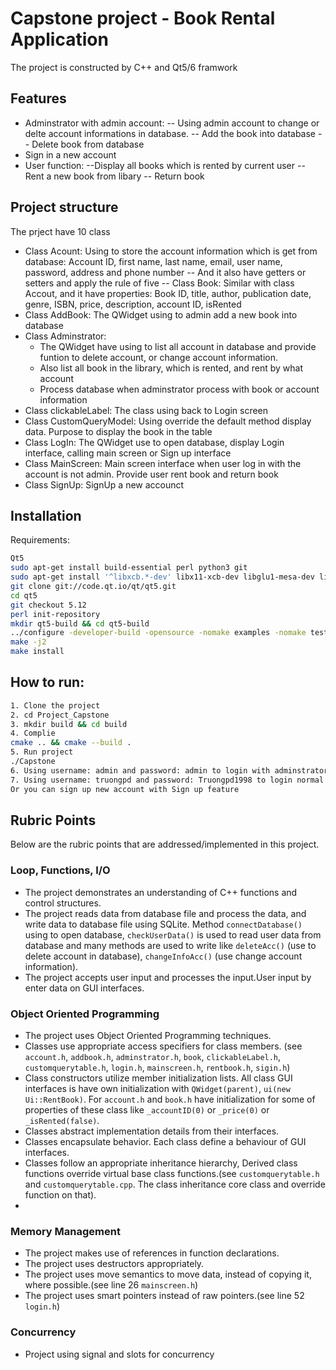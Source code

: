 # Capstone project - Book Rental Application
The project is constructed by C++ and Qt5/6 framwork

## Features
 - Adminstrator with admin account:
 -- Using admin account to change or delte account informations in database.
 -- Add the book into database
 -- Delete book from database
 - Sign in a new account
 - User function:
  --Display all books which is rented by current user
  -- Rent a new book from libary
  -- Return book

## Project structure
The prject have 10 class
- Class Acount: Using to store the account information which is get from database: Account ID, first name, last name, email, user name, password, address and phone number
-- And it also have getters or setters and apply the rule of five
-- Class Book: Similar with class Accout, and it have properties: Book ID, title, author, publication date, genre, ISBN, price, description, account ID, isRented
- Class AddBook: The QWidget using to admin add a new book into database
- Class Adminstrator: 
    - The QWidget have using to list all account in database and provide funtion to delete account, or change account information.
    - Also list all book in the library, which is rented, and rent by what account
    - Process database when adminstrator process with book or account information
- Class clickableLabel: The class using back to Login screen
- Class CustomQueryModel: Using override the default method display data. Purpose to display the book in the table
- Class LogIn: The QWidget use to open database, display Login interface, calling main screen or Sign up interface
- Class MainScreen: Main screen interface when user log in with the account is not admin. Provide user rent book and return book
- Class SignUp: SignUp a new accounct


## Installation
Requirements:
```sh
Qt5
sudo apt-get install build-essential perl python3 git
sudo apt-get install '^libxcb.*-dev' libx11-xcb-dev libglu1-mesa-dev libxrender-dev libxi-dev libxkbcommon-dev libxkbcommon-x11-dev
git clone git://code.qt.io/qt/qt5.git
cd qt5
git checkout 5.12
perl init-repository
mkdir qt5-build && cd qt5-build
../configure -developer-build -opensource -nomake examples -nomake tests
make -j2
make install
```
## How to run:
```sh
1. Clone the project
2. cd Project_Capstone
3. mkdir build && cd build
4. Complie
cmake .. && cmake --build . 
5. Run project
./Capstone
6. Using username: admin and password: admin to login with adminstrator account
7. Using username: truongpd and password: Truongpd1998 to login normal user
Or you can sign up new account with Sign up feature
```

## Rubric Points
Below are the rubric points that are addressed/implemented in this project.

### Loop, Functions, I/O
- The project demonstrates an understanding of C++ functions and control structures.
- The project reads data from database file and process the data, and write data to database file using SQLite. Method `connectDatabase()` using to open database, `checkUserData()` is used to read user data from database and many methods are used to write like `deleteAcc()` (use to delete account in database), `changeInfoAcc()` (use change account information).
- The project accepts user input and processes the input.User input by enter data on GUI interfaces.

### Object Oriented Programming
- The project uses Object Oriented Programming techniques.
- Classes use appropriate access specifiers for class members. (see `account.h`, `addbook.h`, `adminstrator.h`, `book`, `clickableLabel.h`, `customquerytable.h`, `login.h`, `mainscreen.h`, `rentbook.h`, `sigin.h`)
- Class constructors utilize member initialization lists. All class GUI interfaces is have own initialization with `QWidget(parent)`, `ui(new Ui::RentBook)`. For `account.h` and `book.h` have initialization for some of properties of these class like `_accountID(0)` or `_price(0)` or `_isRented(false)`.
- Classes abstract implementation details from their interfaces.
- Classes encapsulate behavior. Each class define a behaviour of GUI interfaces.
- Classes follow an appropriate inheritance hierarchy, Derived class functions override virtual base class functions.(see `customquerytable.h` and `customquerytable.cpp`. The class inheritance core class and override function on that).
- 
### Memory Management
- The project makes use of references in function declarations.
- The project uses destructors appropriately.
- The project uses move semantics to move data, instead of copying it, where possible.(see line 26 `mainscreen.h`)
- The project uses smart pointers instead of raw pointers.(see line 52 `login.h`)

### Concurrency
- Project using signal and slots for concurrency
